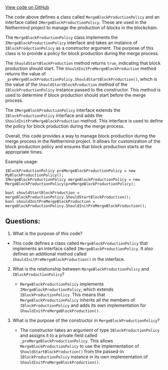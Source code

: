 [View code on GitHub](https://github.com/NethermindEth/nethermind/src/Nethermind/Nethermind.Merge.Plugin/MergeBlockProductionPolicy.cs)

The code above defines a class called `MergeBlockProductionPolicy` and an interface called `IMergeBlockProductionPolicy`. These are used in the Nethermind project to manage the production of blocks in the blockchain. 

The `MergeBlockProductionPolicy` class implements the `IMergeBlockProductionPolicy` interface and takes an instance of `IBlockProductionPolicy` as a constructor argument. The purpose of this class is to provide a policy for block production during the merge process. 

The `ShouldStartBlockProduction` method returns `true`, indicating that block production should start. The `ShouldInitPreMergeBlockProduction` method returns the value of `_preMergeBlockProductionPolicy.ShouldStartBlockProduction()`, which is the value of the `ShouldStartBlockProduction` method of the `IBlockProductionPolicy` instance passed to the constructor. This method is used to determine if block production should start before the merge process. 

The `IMergeBlockProductionPolicy` interface extends the `IBlockProductionPolicy` interface and adds the `ShouldInitPreMergeBlockProduction` method. This interface is used to define the policy for block production during the merge process. 

Overall, this code provides a way to manage block production during the merge process in the Nethermind project. It allows for customization of the block production policy and ensures that block production starts at the appropriate times. 

Example usage:

```
IBlockProductionPolicy preMergeBlockProductionPolicy = new MyBlockProductionPolicy();
IMergeBlockProductionPolicy mergeBlockProductionPolicy = new MergeBlockProductionPolicy(preMergeBlockProductionPolicy);

bool shouldStartBlockProduction = mergeBlockProductionPolicy.ShouldStartBlockProduction();
bool shouldInitPreMergeBlockProduction = mergeBlockProductionPolicy.ShouldInitPreMergeBlockProduction();
```
## Questions: 
 1. What is the purpose of this code?
   - This code defines a class called `MergeBlockProductionPolicy` that implements an interface called `IMergeBlockProductionPolicy`. It also defines an additional method called `ShouldInitPreMergeBlockProduction()` in the interface.

2. What is the relationship between `MergeBlockProductionPolicy` and `IBlockProductionPolicy`?
   - `MergeBlockProductionPolicy` implements `IMergeBlockProductionPolicy`, which extends `IBlockProductionPolicy`. This means that `MergeBlockProductionPolicy` inherits all the members of `IBlockProductionPolicy` and adds its own implementation for `ShouldInitPreMergeBlockProduction()`.

3. What is the purpose of the constructor in `MergeBlockProductionPolicy`?
   - The constructor takes an argument of type `IBlockProductionPolicy` and assigns it to a private field called `_preMergeBlockProductionPolicy`. This allows `MergeBlockProductionPolicy` to use the implementation of `ShouldStartBlockProduction()` from the passed-in `IBlockProductionPolicy` instance in its own implementation of `ShouldInitPreMergeBlockProduction()`.